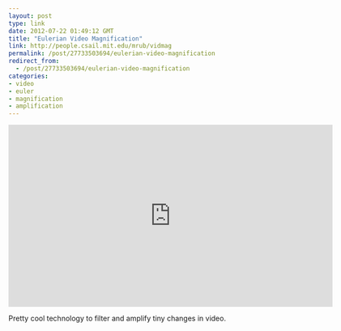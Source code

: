 ```yaml
---
layout: post
type: link
date: 2012-07-22 01:49:12 GMT
title: "Eulerian Video Magnification"
link: http://people.csail.mit.edu/mrub/vidmag
permalink: /post/27733503694/eulerian-video-magnification
redirect_from: 
  - /post/27733503694/eulerian-video-magnification
categories:
- video
- euler
- magnification
- amplification
---
```

<p><iframe width="640" height="360" src="http://www.youtube.com/embed/ONZcjs1Pjmk?feature=player_embedded" frameborder="0" allowfullscreen></iframe></p>
<p>Pretty cool technology to filter and amplify tiny changes in video.</p>